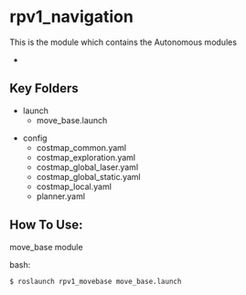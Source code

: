 rpv1_navigation
==============

This is the module which contains the Autonomous modules

* 

## Key Folders

* launch
	+ move_base.launch
	
+ config
	+ costmap_common.yaml
	+ costmap_exploration.yaml
	+ costmap_global_laser.yaml
	+ costmap_global_static.yaml
	+ costmap_local.yaml
	+ planner.yaml
		


## How To Use:

move_base module

bash:
	
	$ roslaunch rpv1_movebase move_base.launch

	

